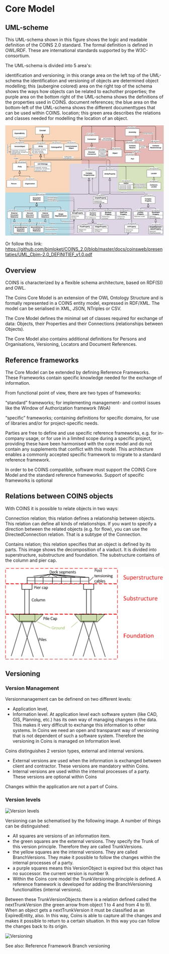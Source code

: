 # Core Model

## UML-scheme

This UML-schema shown in this figure shows the logic and readable definition of the COINS 2.0 standard. The formal definition is defined in OWL/RDF. These are international standards supported by the W3C-consortium.

The UML-schema is divided into 5 area's:

identification and versioning; in this orange area on the left top of the UML-schema the identification and versioning of objects are determined
object modelling; this (aubergine colored) area on the right top of the schema shows the ways how objects can be related to eachother
properties; the purple area on the bottom right of the UML-schema shows the definitions of the properties used in COINS.
document references; the blue area on the bottom-left of the UML-schema shows the different documenttypes that can be used within COINS.
location; this green area describes the relations and classes needed for modelling the location of an object.

![UML-scheme of the COINS CORE model](./media/600px-UML-schema_1280x888.jpg "UML-scheme of the COINS CORE model")

Or follow this link: 
https://github.com/bimloket/COINS_2.0/blob/master/docs/coinsweb/presentaties/UML_Cbim-2.0_DEFINITIEF_v1.0.pdf

## Overview

COINS is characterized by a flexible schema architecture, based on RDF(S)) and OWL.

The Coins Core Model is an extension of the OWL Ontology Structure and is formally represented in a COINS entity model, expressed in RDF/XML. The model can be serialised in XML, JSON, NTriples or CSV.

The Core Model defines the minimal set of classes required for exchange of data: Objects, their Properties and their Connections (relationships between Objects).

The Core Model also contains additional definitions for Persons and Organisations, Versioning, Locators and Document References.

## Reference frameworks
The Core Model can be extended by defining Reference Frameworks. These Frameworks contain specific knowledge needed for the exchange of information.

From functional point of view, there are two types of frameworks:

“standard” frameworks; for implementing management- and control issues like the Window of Authorization framework (WoA)


“specific” frameworks; containing definitions for specific domains, for use of libraries and/or for project-specific needs.


Parties are free to define and use specific reference frameworks, e.g. for in-company usage, or for use in a limited scope during a specific project, providing these have been harmonised with the core model and do not contain any supplements that conflict with this model. This architecture enables a commonly accepted specific framework to migrate to a standard reference framework.


In order to be COINS compatible, software must support the COINS Core Model and the standard reference frameworks. Support of specific frameworks is optional


## Relations between COINS objects
With COINS it is possible to relate objects in two ways:

Connection relation; this relation defines a relationship between objects. This relation can define all kinds of relationships. If you want to specify a direction between the related objects (e.g. for flow), you can use the DirectedConnection relation. That is a subtype of the Connection.

Contains relation; this relation specifies that an object is defined by its parts. This image shows the decomposition of a viaduct. It is divided into superstructure, substructure and foundation. The substructure contains of the column and pier cap.

![Visualisation of relations in COINS CORE model](./media/ContainsRelation.jpg "Contains relation for defining structures")


## Versioning


### Version Management

Versionmanagement can be definend on two different levels:
* Application level,
* Information level.
At application level each software system (like CAD, GIS, Planning, etc.) has its own way of managing changes in the data. This makes it very difficult to exchange this information to other systems. In Coins we need an open and transparant way of versioning that is not dependent of such a software system. Therefore the versioning in Coins is managed on Information level.

Coins distinguishes 2 version types, external and internal versions.

* External versions are used when the information is exchanged between client and contractor. These versions are mandatory within Coins.
* Internal versions are used within the internal processes of a party. These versions are optional within Coins

Changes within the application are not a part of Coins.

### Version levels

![Version levels](./media/220px-Versionlevels.png "Version levels")

Versioning can be schematised by the following image. A number of things can be distinguished:

* All squares are versions of an information item.
* the green squares are the external versions. They specify the Trunk of this version principle. Therefore they are called TrunkVersions.
* the yellow squares are the internal versions. They are called BranchVersions. They make it possible to follow the changes within the internal processes of a party.
* a purple squares means this VersionObject is expired but this object has no successor. the current version is number 9.
* Within the Coins core model the TrunkVersioning principle is defined. A reference framework is developed for adding the BranchVersioning functionalities (internal versions).

Between these TrunkVersionObjects there is a relation defined called the nextTrunkVersion (the green arrow from object 1 to 4 and from 4 to 9). When an object gets a nextTrunkVersion it must be classified as an ExpiredEntity, also. In this way, Coins is able to capture all the changes and makes it possible to return to a certain situation. In this way you can follow the changes back to its origin.

![Versioning](./media/Versioning.png "Versioning")

See also: Reference Framework Branch versioning
